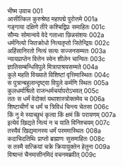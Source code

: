 भीष्म उवाच	001    
आसीत्किल कुरुश्रेष्ठ महापद्मे पुरोत्तमे	001a  
गङ्गाया दक्षिणे तीरे कश्चिद्विप्रः समाहितः	001c  
सौम्यः सोमान्वये वेदे गताध्वा छिन्नसंशयः	002a  
धर्मनित्यो जितक्रोधो नित्यतृप्तो जितेन्द्रियः	002c  
अहिंसानिरतो नित्यं सत्यः सज्जनसम्मतः	003a  
न्यायप्राप्तेन वित्तेन स्वेन शीलेन चान्वितः	003c  
ज्ञातिसम्बन्धिविपुले मित्रापाश्रयसम्मते	004a  
कुले महति विख्याते विशिष्टां वृत्तिमास्थितः	004c  
स पुत्रान्बहुलान्दृष्ट्वा विपुले कर्मणि स्थितः	005a  
कुलधर्माश्रितो राजन्धर्मचर्यापरोऽभवत्	005c  
ततः स धर्मं वेदोक्तं यथाशास्त्रोक्तमेव च	006a  
शिष्टाचीर्णं च धर्मं च त्रिविधं चिन्त्य चेतसा	006c  
किं नु मे स्याच्छुभं कृत्वा किं क्षमं किं परायणम्	007a  
इत्येवं खिद्यते नित्यं न च याति विनिश्चयम्	007c  
तस्यैवं खिद्यमानस्य धर्मं परममास्थितः	008a  
कदाचिदतिथिः प्राप्तो ब्राह्मणः सुसमाहितः	008c  
स तस्मै सत्क्रियां चक्रे क्रियायुक्तेन हेतुना	009a  
विश्रान्तं चैनमासीनमिदं वचनमब्रवीत्	009c  

